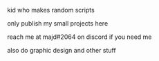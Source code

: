 kid who makes random scripts


only publish my small projects here


reach me at majd#2064 on discord if you need me

also do graphic design and other stuff
